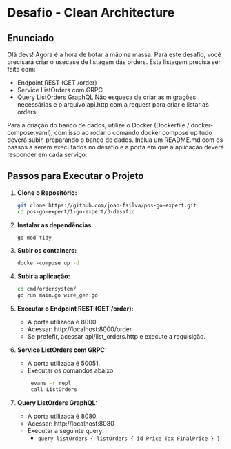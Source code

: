 # Desafio - Clean Architecture

## Enunciado

Olá devs!
Agora é a hora de botar a mão na massa. Para este desafio, você precisará criar o usecase de listagem das orders.
Esta listagem precisa ser feita com:
- Endpoint REST (GET /order)
- Service ListOrders com GRPC
- Query ListOrders GraphQL
  Não esqueça de criar as migrações necessárias e o arquivo api.http com a request para criar e listar as orders.

Para a criação do banco de dados, utilize o Docker (Dockerfile / docker-compose.yaml), com isso ao rodar o comando docker compose up tudo deverá subir, preparando o banco de dados.
Inclua um README.md com os passos a serem executados no desafio e a porta em que a aplicação deverá responder em cada serviço.

## Passos para Executar o Projeto

1. **Clone o Repositório:**

   ```bash
   git clone https://github.com/joao-fsilva/pos-go-expert.git
   cd pos-go-expert/1-go-expert/3-desafio

2. **Instalar as dependências:**

    ```bash
    go mod tidy

3. **Subir os containers:**
    
    ```bash
   docker-compose up -d
   
4. **Subir a aplicação:**
     ```bash
    cd cmd/ordersystem/
    go run main.go wire_gen.go

5. **Executar o Endpoint REST (GET /order):**
   - A porta utilizada é 8000.
   - Acessar: http://localhost:8000/order
   - Se prefefir, acessar api/list_orders.http e execute a requisição.

 
6. **Service ListOrders com GRPC:**
   - A porta utilizada é 50051.
   - Executar os comandos abaixo:
     ```bash
      evans -r repl
      call ListOrders

7. **Query ListOrders GraphQL:**
   - A porta utilizada é 8080.
   - Acessar: http://localhost:8080
   - Executar a seguinte query:
     - `query listOrders {
           listOrders {
               id
               Price
               Tax
               FinalPrice
           }
     }`
